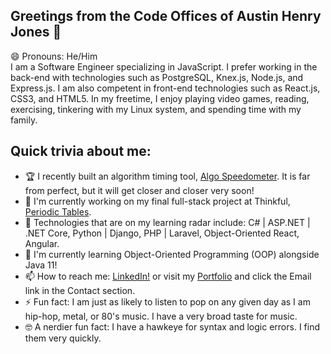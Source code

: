 ## Greetings from the Code Offices of Austin Henry Jones 👋
😄 Pronouns: He/Him<br>
I am a Software Engineer specializing in JavaScript. I prefer working in the back-end with technologies such as PostgreSQL, Knex.js, Node.js, and Express.js. I am also competent in front-end technologies such as React.js, CSS3, and HTML5.
In my freetime, I enjoy playing video games, reading, exercising, tinkering with my Linux system, and spending time with my family. 

## Quick trivia about me:
- 🏆 I recently built an algorithm timing tool, [Algo Speedometer](https://github.com/austinhjones3/algo-speedometer). It is far from perfect, but it will get closer and closer very soon!
- 🔭 I'm currently working on my final full-stack project at Thinkful, [Periodic Tables](https://github.com/austinhjones3/periodic-tables).
- 🤔 Technologies that are on my learning radar include: C# | ASP.NET | .NET Core, Python | Django, PHP | Laravel, Object-Oriented React, Angular.
- 📖 I'm currently learning Object-Oriented Programming (OOP) alongside Java 11!
- 📫 How to reach me: [LinkedIn!](https://www.linkedin.com/in/austinhjones3) or visit my [Portfolio](https://austin@austinjones.io) and click the Email link in the Contact section.
- ⚡ Fun fact: I am just as likely to listen to pop on any given day as I am hip-hop, metal, or 80's music. I have a very broad taste for music.
- 🤓 A nerdier fun fact: I have a hawkeye for syntax and logic errors. I find them very quickly.
